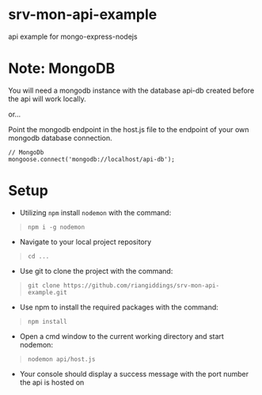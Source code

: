 # srv-mon-api-example
api example for mongo-express-nodejs

# Note: MongoDB
You will need a mongodb instance with the database api-db created before the api will work locally.

or...

Point the mongodb endpoint in the host.js file to the endpoint of your own mongodb database connection.
```
// MongoDb
mongoose.connect('mongodb://localhost/api-db');
```
# Setup
- Utilizing `npm` install `nodemon` with the command:
>`npm i -g nodemon`

- Navigate to your local project repository 
>`cd ...`

- Use git to clone the project with the command:
> `git clone https://github.com/riangiddings/srv-mon-api-example.git`

- Use npm to install the required packages with the command:
> `npm install`

- Open a cmd window to the current working directory and start nodemon:
> `nodemon api/host.js`

- Your console should display a success message with the port number the api is hosted on
